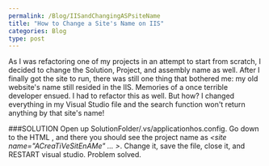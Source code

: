```yaml
---
permalink: /Blog/IISandChangingASPsiteName
title: "How to Change a Site's Name on IIS"
categories: Blog
type: post
---
```


As I was refactoring one of my projects in an attempt to start from scratch, I decided to change the Solution, Project, and assembly name as well. After I finally got the site to run, there was still one thing that bothered me: my old website's name still resided in the IIS. Memories of a once terrible developer ensued. I had to refactor this as well. But how? I changed everything in my Visual Studio file and the search function won't return anything by that site's name!

###SOLUTION
Open up SolutionFolder/.vs/applicationhos.config. Go down to the HTML **<sites>**, and there you should see the project name as *<site name="ACreaTiVeSitEnAMe" ... >*. Change it, save the file, close it, and RESTART visual studio. Problem solved.
